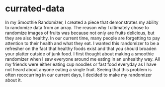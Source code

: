 # currated-data
In my Smoothie Randomizer, I created a piece that demonstrates my ability to randomize data from an array. The reason why I ultimately chose to randomize images of fruits was because not only are fruits delicious, but they are also healthy. In our current time, many people are forgetting to pay attention to their health and what they eat. I wanted this randomizer to be a refresher on the fact that healthy foods exist and that you should broaden your platter outside of junk food.
I first thought about making a smoothie randomizer when I saw everyone around me eating in an unhealthy way. All my friends were either eating cup noodles or fast food everyday as I have not heard about anyone eating a single fruit. Seeing that this problem is often reoccurring in our current days, I decided to make my randomizer about it.
